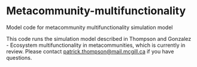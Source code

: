 # Metacommunity-multifunctionality
Model code for metacommunity multifunctionality simulation model

This code runs the simulation model described in Thompson and Gonzalez - Ecosystem multifunctionality in metacommunities, which is currently in review. 
Please contact patrick.thompson@mail.mcgill.ca if you have questions.

